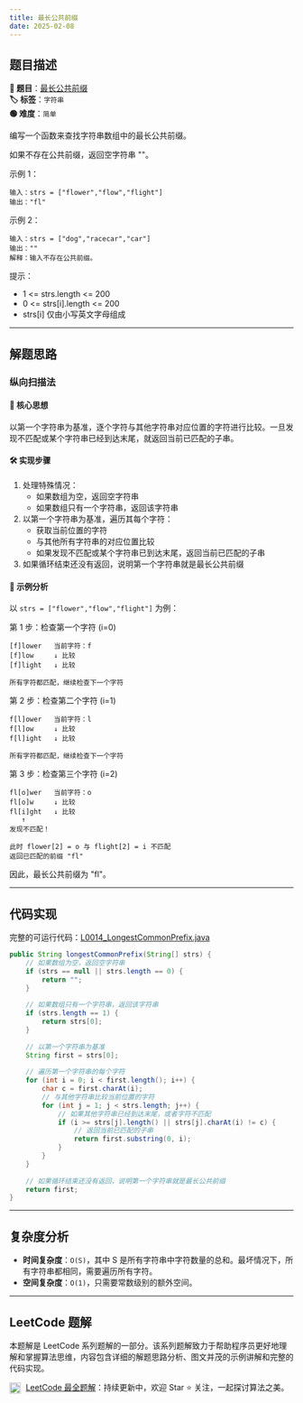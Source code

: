 ```yaml
---
title: 最长公共前缀
date: 2025-02-08
---
```


## 题目描述

**🔗 题目**：[最长公共前缀](https://leetcode.cn/problems/longest-common-prefix/)  
**🏷️ 标签**：`字符串`  
**🟢 难度**：`简单`  

编写一个函数来查找字符串数组中的最长公共前缀。

如果不存在公共前缀，返回空字符串 ""。

示例 1：
```
输入：strs = ["flower","flow","flight"]
输出："fl"
```

示例 2：
```
输入：strs = ["dog","racecar","car"]
输出：""
解释：输入不存在公共前缀。
```

提示：
- 1 <= strs.length <= 200
- 0 <= strs[i].length <= 200
- strs[i] 仅由小写英文字母组成

---

## 解题思路

### 纵向扫描法

#### 📝 核心思想
以第一个字符串为基准，逐个字符与其他字符串对应位置的字符进行比较。一旦发现不匹配或某个字符串已经到达末尾，就返回当前已匹配的子串。

#### 🛠️ 实现步骤
1. 处理特殊情况：
   - 如果数组为空，返回空字符串
   - 如果数组只有一个字符串，返回该字符串
2. 以第一个字符串为基准，遍历其每个字符：
   - 获取当前位置的字符
   - 与其他所有字符串的对应位置比较
   - 如果发现不匹配或某个字符串已到达末尾，返回当前已匹配的子串
3. 如果循环结束还没有返回，说明第一个字符串就是最长公共前缀

#### 🧩 示例分析
以 `strs = ["flower","flow","flight"]` 为例：

第 1 步：检查第一个字符 (i=0)
```
[f]lower   当前字符：f
[f]low     ↓ 比较
[f]light   ↓ 比较

所有字符都匹配，继续检查下一个字符
```

第 2 步：检查第二个字符 (i=1)
```
f[l]ower   当前字符：l
f[l]ow     ↓ 比较
f[l]ight   ↓ 比较

所有字符都匹配，继续检查下一个字符
```

第 3 步：检查第三个字符 (i=2)
```
fl[o]wer   当前字符：o
fl[o]w     ↓ 比较
fl[i]ght   ↓ 比较
   ↑
发现不匹配！

此时 flower[2] = o 与 flight[2] = i 不匹配
返回已匹配的前缀 "fl"
```

因此，最长公共前缀为 "fl"。

---

## 代码实现

完整的可运行代码：[L0014_LongestCommonPrefix.java](../src/main/java/L0014_LongestCommonPrefix.java)

```java
public String longestCommonPrefix(String[] strs) {
    // 如果数组为空，返回空字符串
    if (strs == null || strs.length == 0) {
        return "";
    }
    
    // 如果数组只有一个字符串，返回该字符串
    if (strs.length == 1) {
        return strs[0];
    }
    
    // 以第一个字符串为基准
    String first = strs[0];
    
    // 遍历第一个字符串的每个字符
    for (int i = 0; i < first.length(); i++) {
        char c = first.charAt(i);
        // 与其他字符串比较当前位置的字符
        for (int j = 1; j < strs.length; j++) {
            // 如果其他字符串已经到达末尾，或者字符不匹配
            if (i >= strs[j].length() || strs[j].charAt(i) != c) {
                // 返回当前已匹配的子串
                return first.substring(0, i);
            }
        }
    }
    
    // 如果循环结束还没有返回，说明第一个字符串就是最长公共前缀
    return first;
}
```

---

## 复杂度分析

- **时间复杂度**：`O(S)`，其中 S 是所有字符串中字符数量的总和。最坏情况下，所有字符串都相同，需要遍历所有字符。
- **空间复杂度**：`O(1)`，只需要常数级别的额外空间。

---

## LeetCode 题解

本题解是 LeetCode 系列题解的一部分。该系列题解致力于帮助程序员更好地理解和掌握算法思维，内容包含详细的解题思路分析、图文并茂的示例讲解和完整的代码实现。

<img src="https://github.githubassets.com/images/modules/logos_page/GitHub-Mark.png" alt="GitHub" width="20" style="vertical-align: middle; margin-right: 5px"> [LeetCode 最全题解](https://github.com/LjyYano/LeetCode)：持续更新中，欢迎 Star ⭐️ 关注，一起探讨算法之美。